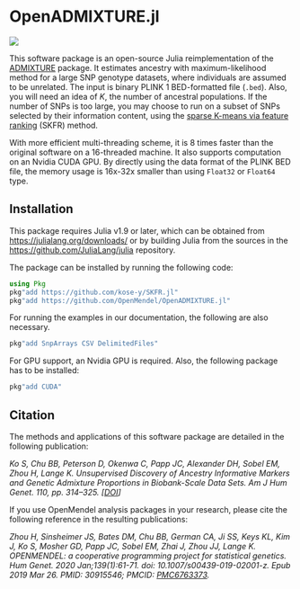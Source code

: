 # OpenADMIXTURE.jl
[![](https://img.shields.io/badge/docs-dev-blue.svg)](https://OpenMendel.github.io/OpenADMIXTURE.jl/dev)

This software package is an open-source Julia reimplementation of the [ADMIXTURE](https://dalexander.github.io/admixture/) package. It estimates ancestry with maximum-likelihood method for a large SNP genotype datasets, where individuals are assumed to be unrelated. The input is binary PLINK 1 BED-formatted file (`.bed`). Also, you will need an idea of $K$, the number of ancestral populations. If the number of SNPs is too large, you may choose to run on a subset of SNPs selected by their information content, using the [sparse K-means via feature ranking](https://github.com/kose-y/SKFR.jl) (SKFR) method.

With more efficient multi-threading scheme, it is 8 times faster than the original software on a 16-threaded machine. It also supports computation on an Nvidia CUDA GPU. By directly using the data format of the PLINK BED file, the memory usage is 16x-32x smaller than using `Float32` or `Float64` type.

## Installation

This package requires Julia v1.9 or later, which can be obtained from
<https://julialang.org/downloads/> or by building Julia from the sources in the
<https://github.com/JuliaLang/julia> repository.

The package can be installed by running the following code:
```julia
using Pkg
pkg"add https://github.com/kose-y/SKFR.jl"
pkg"add https://github.com/OpenMendel/OpenADMIXTURE.jl"
```
For running the examples in our documentation, the following are also necessary. 
```julia
pkg"add SnpArrays CSV DelimitedFiles"
```

For GPU support, an Nvidia GPU is required. Also, the following package has to be installed:
```julia
pkg"add CUDA"
```

## Citation
The methods and applications of this software package are detailed in the following publication:

_Ko S, Chu BB, Peterson D, Okenwa C, Papp JC, Alexander DH, Sobel EM, Zhou H, Lange K. Unsupervised Discovery of Ancestry Informative Markers and Genetic Admixture Proportions in Biobank-Scale Data Sets. Am J Hum Genet. 110, pp. 314–325. [[DOI](https://doi.org/10.1016/j.ajhg.2022.12.008)]_

If you use OpenMendel analysis packages in your research, please cite the following reference in the resulting publications:

_Zhou H, Sinsheimer JS, Bates DM, Chu BB, German CA, Ji SS, Keys KL, Kim J, Ko S, Mosher GD, Papp JC, Sobel EM, Zhai J, Zhou JJ, Lange K. OPENMENDEL: a cooperative programming project for statistical genetics. Hum Genet. 2020 Jan;139(1):61-71. doi: 10.1007/s00439-019-02001-z. Epub 2019 Mar 26. PMID: 30915546; PMCID: [PMC6763373](https://www.ncbi.nlm.nih.gov/pmc/articles/PMC6763373/)._

